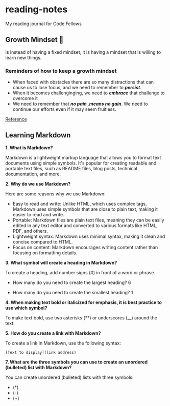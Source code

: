 # reading-notes
My reading journal for Code Fellows 

## Growth Mindset :brain:

Is instead of having a fixed mindset, it is having a mindset that is willing to learn new things.

### Reminders of how to keep a growth mindset
- When faced with obstacles there are so many distractions that can cause us to lose focus, and we need to remember to ***persist***.
- When it becomes challenginging, we need to ***embrace*** that challenge to overcome it
- We need to remember that ***no pain ,means no gain***. We need to continue our efforts even if it may seem fruitless.

[Reference](https://www.atlassian.com/blog/inside-atlassian/growth-mindset)


## Learning Markdown
**1. What is Markdown?**

Markdown is a lightweight markup language that allows you to format text documents using simple symbols. It's popular for creating readable and portable text files, such as README files, blog posts, technical documentation, and more.

**2. Why do we use Markdown?**

Here are some reasons why we use Markdown:

- Easy to read and write: Unlike HTML, which uses complex tags, Markdown uses simple symbols that are close to plain text, making it easier to read and write.
- Portable: Markdown files are plain text files, meaning they can be easily edited in any text editor and converted to various formats like HTML, PDF, and others.
- Lightweight syntax: Markdown uses minimal syntax, making it clean and concise compared to HTML.
- Focus on content: Markdown encourages writing content rather than focusing on formatting details.
  
**3. What symbol will create a heading in Markdown?**

To create a heading, add number signs (#) in front of a word or phrase.

  - How many do you need to create the largest heading? 6
  
  - How many do you need to create the smallest heading? 1
    
**4. When making text bold or italicized for emphasis, it is best practice to use which symbol?**

To make text bold, use two asterisks (**) or underscores (__) around the text:

**5. How do you create a link with Markdown?**

To create a link in Markdown, use the following syntax:
```
[Text to display](link address)
```

**7. What are the three symbols you can use to create an unordered (bulleted) list with Markdown?**

You can create unordered (bulleted) lists with three symbols:

- (*)
- (-)
- (+)



